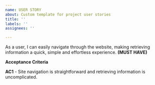 ```yaml
---
name: USER STORY
about: Custom template for project user stories
title: ''
labels: ''
assignees: ''

---
```


As a user, I can easily navigate through the website, making retrieving information a quick, simple and effortless experience. **(MUST HAVE)**

**Acceptance Criteria**

**AC1** - Site navigation is straightforward and retrieving information is uncomplicated.
